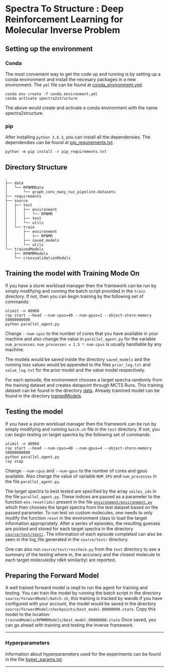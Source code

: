 # Spectra To Structure : Deep Reinforcement Learning for Molecular Inverse Problem


## Setting up the environment

### Conda

The most convenient way to get the code up and running is by setting up a conda
environment and install the necesary packages in a new environment. The `yml` 
file can be found at [conda_environment.yml](./requirements/conda_requirements.yml). 

```
conda env create -f conda_environment.yml
conda activate spectra2structure
```

The above would create and activate a conda environment with the name spectra2structure.

### pip

After installing `python 3.8.3`, you can install all the dependensies. The dependendies can 
be found at [pip_requirements.txt](./requirements/pip_requirements.txt). 

```
python -m pip install -r pip_requirements.txt
```

## Directory Structure

```
.
├── data
│   └── RPNMRData
│       └── graph_conv_many_nuc_pipeline.datasets
├── requirements
├── source
│   ├── test
│   │   ├── environment
│   │   │   └── RPNMR
│   │   ├── test
│   │   └── utils
│   └── train
│       ├── environment
│       │   ├── RPNMR
│       ├── saved_models
│       └── utils
└── trainedModels
    ├── RPNMRModels
    └── crossvalidationModels
```

## Training the model with Training Mode On

If you have a slurm workload manager then the framework can be run by simply 
modifying and running the batch script provided in the `train` directory.
If not, then you can begin training by the following set of commands:

```
ulimit -n 40960
ray start --head --num-cpus=40 --num-gpus=2 --object-store-memory 50000000000
python parallel_agent.py
```

Change `--num-cpus` to the number of cores that you have available in your machine
and also change the value in `parallel_agent.py` for the variable `num_processes`.
`num_processes = 1.5 * num-cpus` is usually handlable by any machine.

The models would be saved inside the directory `saved_models` and the running 
loss values would be appended to the files `prior_log.txt` and `value_log.txt`
for the prior model and the value model respectively.

For each episode, the environment chooses a target spectra randomly from the 
training dataset and creates datapoint through MCTS Runs. This training dataset
can be found in the directory [data](./data/).
Already trainined model can be found in the directory [trainedModels](./trainedModels/).

## Testing the model

If you have a slurm workload manager then the framework can be run by simply 
modifying and running `batch.sh` file in the `test` directory. If not, 
you can begin testing on target spectra by the following set of commands:

```
ulimit -n 40960
ray start --head --num-cpus=40 --num-gpus=4 --object-store-memory 50000000000
python parallel_agent.py
ray stop
```
Change `--num-cpus` and `--num-gpus` to the number of cores and gpus available. 
Also change the value of variable `NUM_GPU` and `num_processes` in the file
`parallel_agent.py`.

The target spectra to best tested are specified by the array `smiles_idx` in the 
file `parallel_agent.py`. These indices are passed as a parameter to the function
`env.reset(idx)` present in the file 
[`environment/environment.py`](source/test/environment/environment.py) which then
chooses the target spectra from the test dataset based on the passed parameter.
To run test on custom molecules, one needs to only modify the function `reset` in
the environment class to load the target information appropriately.
After a series of episodes, the resulting guesses are pickled and stored for each
target spectra in the directory [`source/test/test/`](source/test/test/). 
The information of each episode completed can also be seen in the log_file 
generated in the `source/test/` directory.

One can also run `source/test/rescheck.py` from the `test` directory to see a 
summary of the testing where in, the accuracy and the closest molecule to each
target molecule(by rdkit similarity) are reported.

## Preparing the Forward Model

A well trained forward model is reqd to run the agent for training and testing.
You can train the model by running the batch script in the directory 
`source/forwardModel/batch.sh`, this training is tracked by wandb if you have 
configured with your account, the model would be saved in the directory
`source/forwardModel/checkpoints/best_model.00000000.state`. Copy this model to
the location: `trainedModels/RPNMRModels/best_model.00000000.state`
Once saved, you can go ahead with training and testing the inverse framework.


---

### Hyperparameters

Information about hyperparameters used for the experiments can be found in the file
[hyper_params.txt](./hyper_params.txt).

---










